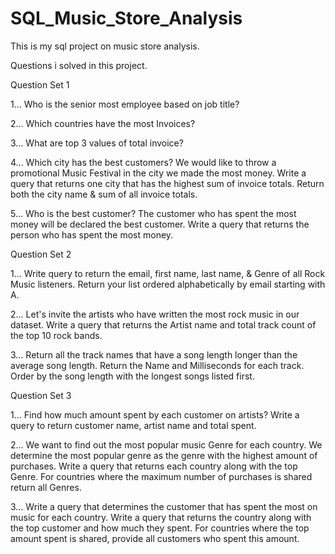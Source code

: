 # SQL_Music_Store_Analysis
This is my sql project on music store analysis.

Questions i solved in this project.

Question Set 1

1... Who is the senior most employee based on job title?

2... Which countries have the most Invoices?

3... What are top 3 values of total invoice?

4... Which city has the best customers? We would like to throw a promotional Music Festival in the city we made the most money. Write a query that returns one city that has the highest sum of invoice totals. Return both the city name & sum of all invoice totals.

5... Who is the best customer? The customer who has spent the most money will be declared the best customer. Write a query that returns the person who has spent the most money.


Question Set 2 

1... Write query to return the email, first name, last name, & Genre of all Rock Music listeners. Return your list ordered alphabetically by email starting with A.

2... Let's invite the artists who have written the most rock music in our dataset. Write a query that returns the Artist name and total track count of the top 10 rock bands.

3... Return all the track names that have a song length longer than the average song length. Return the Name and Milliseconds for each track. Order by the song length with the longest songs listed first.


Question Set 3 

1... Find how much amount spent by each customer on artists? Write a query to return customer name, artist name and total spent.

2... We want to find out the most popular music Genre for each country. We determine the most popular genre as the genre with the highest amount of purchases. Write a query that returns each country along with the top Genre. For countries where the maximum number of purchases is shared return all Genres.

3... Write a query that determines the customer that has spent the most on music for each country. Write a query that returns the country along with the top customer and how much they spent. For countries where the top amount spent is shared, provide all customers who spent this amount.
